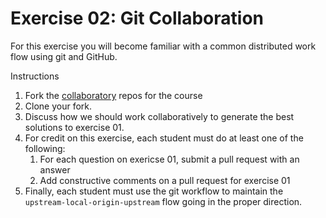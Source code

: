 # Exercise 02: Git Collaboration

For this exercise you will become familiar with a common distributed work flow using git and GitHub.

Instructions

1. Fork the [collaboratory](https://github.com/sjsrey/gis321f16collaboratory) repos for the course
2. Clone your fork.
3. Discuss how we should work collaboratively to generate the best solutions to exercise 01.
4. For credit on this exercise, each student must do at least one of the following:
   1. For each question on exericse 01, submit a pull request with an answer
   2. Add constructive comments on a pull request for exercise 01
5. Finally, each student must use the git workflow to maintain the `upstream-local-origin-upstream` flow going in the proper direction.

